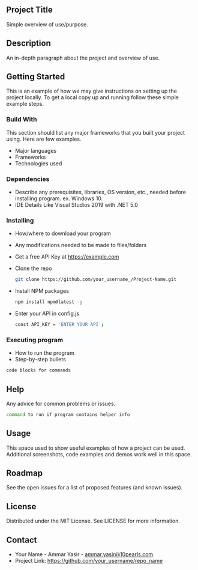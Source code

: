 ## Project Title
Simple overview of use/purpose.

## Description
An in-depth paragraph about the project and overview of use.

## Getting Started
This is an example of how we may give instructions on setting up the project locally. To get a local copy up and running follow these simple example steps.

### Build With
This section should list any major frameworks that you built your project using. Here are few examples.

* Major languages
* Frameworks
* Technologies used

### Dependencies
* Describe any prerequisites, libraries, OS version, etc., needed before installing program.
  ex. Windows 10.
* IDE Details Like Visual Studios 2019 with .NET 5.0

### Installing
* How/where to download your program
* Any modifications needed to be made to files/folders
* Get a free API Key at https://example.com

* Clone the repo
  ```sh
  git clone https://github.com/your_username_/Project-Name.git
  ```
* Install NPM packages
  ```sh
  npm install npm@latest -g
  ```
* Enter your API in config.js
   ```sh
  const API_KEY = 'ENTER YOUR API';
   ```
   
### Executing program
* How to run the program
* Step-by-step bullets
```sh
code blocks for commands
 ```
 
## Help
Any advice for common problems or issues.
```sh
command to run if program contains helper info
```

## Usage
This space used to show useful examples of how a project can be used. Additional screenshots, code examples and demos work well in this space.

## Roadmap
See the open issues for a list of proposed features (and known issues).

## License
Distributed under the MIT License. See LICENSE for more information.

## Contact
* Your Name - Ammar Yasir - ammar.yasir@10pearls.com
* Project Link: https://github.com/your_username/repo_name
